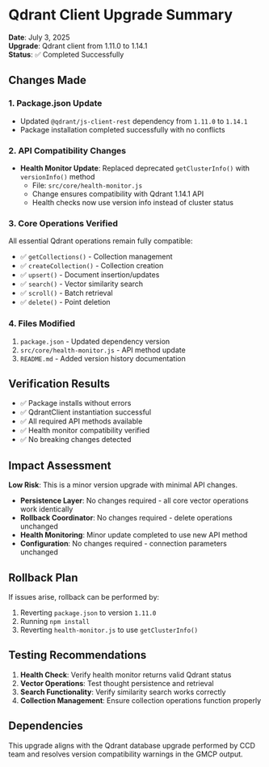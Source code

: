 # Qdrant Client Upgrade Summary

**Date**: July 3, 2025  
**Upgrade**: Qdrant client from 1.11.0 to 1.14.1  
**Status**: ✅ Completed Successfully

## Changes Made

### 1. Package.json Update
- Updated `@qdrant/js-client-rest` dependency from `1.11.0` to `1.14.1`
- Package installation completed successfully with no conflicts

### 2. API Compatibility Changes
- **Health Monitor Update**: Replaced deprecated `getClusterInfo()` with `versionInfo()` method
  - File: `src/core/health-monitor.js`
  - Change ensures compatibility with Qdrant 1.14.1 API
  - Health checks now use version info instead of cluster status

### 3. Core Operations Verified
All essential Qdrant operations remain fully compatible:
- ✅ `getCollections()` - Collection management
- ✅ `createCollection()` - Collection creation
- ✅ `upsert()` - Document insertion/updates
- ✅ `search()` - Vector similarity search
- ✅ `scroll()` - Batch retrieval
- ✅ `delete()` - Point deletion

### 4. Files Modified
1. `package.json` - Updated dependency version
2. `src/core/health-monitor.js` - API method update
3. `README.md` - Added version history documentation

## Verification Results

- ✅ Package installs without errors
- ✅ QdrantClient instantiation successful
- ✅ All required API methods available
- ✅ Health monitor compatibility verified
- ✅ No breaking changes detected

## Impact Assessment

**Low Risk**: This is a minor version upgrade with minimal API changes.

- **Persistence Layer**: No changes required - all core vector operations work identically
- **Rollback Coordinator**: No changes required - delete operations unchanged
- **Health Monitoring**: Minor update completed to use new API method
- **Configuration**: No changes required - connection parameters unchanged

## Rollback Plan

If issues arise, rollback can be performed by:
1. Reverting `package.json` to version `1.11.0`
2. Running `npm install`
3. Reverting `health-monitor.js` to use `getClusterInfo()`

## Testing Recommendations

1. **Health Check**: Verify health monitor returns valid Qdrant status
2. **Vector Operations**: Test thought persistence and retrieval
3. **Search Functionality**: Verify similarity search works correctly
4. **Collection Management**: Ensure collection operations function properly

## Dependencies

This upgrade aligns with the Qdrant database upgrade performed by CCD team and resolves version compatibility warnings in the GMCP output.